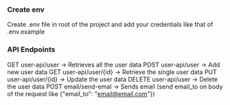 ### Create env

Create .env file in root of the project and add your credentials like that of .env.example

### API Endpoints
GET user-api/user → Retrieves all the user data
POST user-api/user → Add new user data
GET user-api/user/{id} → Retrieve the single user data
PUT user-api/user/{id} → Update the user data
DELETE user-api/user → Delete the user data
POST email/send-emal → Sends email (send email_to on body of the request like {"email_to": "email@email.com"})